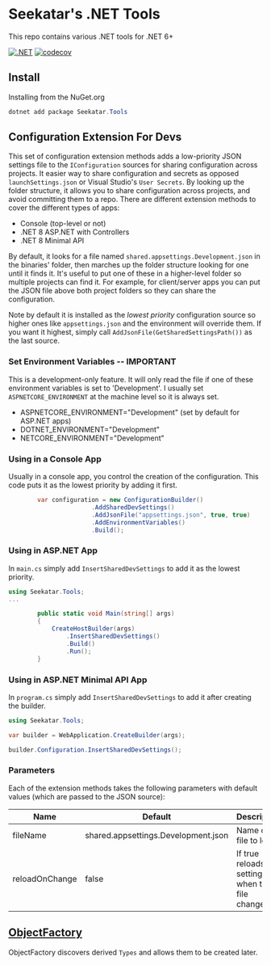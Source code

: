 # Seekatar's .NET Tools

This repo contains various .NET tools for .NET 6+

[![.NET](https://github.com/Seekatar/Tools-DotNet/actions/workflows/dotnet.yml/badge.svg)](https://github.com/Seekatar/Tools-DotNet/actions/workflows/dotnet.yml)
[![codecov](https://codecov.io/gh/Seekatar/Tools-DotNet/branch/main/graph/badge.svg?token=X3J5MU9T3C)](https://codecov.io/gh/Seekatar/Tools-DotNet)

## Install

Installing from the NuGet.org

```powershell
dotnet add package Seekatar.Tools
```

## Configuration Extension For Devs

This set of configuration extension methods adds a low-priority JSON settings file to the `IConfiguration` sources for sharing configuration across projects. It easier way to share configuration and secrets as opposed `launchSettings.json` or Visual Studio's `User Secrets`. By looking up the folder structure, it allows you to share configuration across projects, and avoid committing them to a repo. There are different extension methods to cover the different types of apps:

* Console (top-level or not)
* .NET 8 ASP.NET with Controllers
* .NET 8 Minimal API

By default, it looks for a file named `shared.appsettings.Development.json` in the binaries' folder, then marches up the folder structure looking for one until it finds it. It's useful to put one of these in a higher-level folder so multiple projects can find it. For example, for client/server apps you can put the JSON file above both project folders so they can share the configuration.

Note by default it is installed as the _lowest priority_ configuration source so higher ones like `appsettings.json` and the environment will override them. If you want it highest, simply call `AddJsonFile(GetSharedSettingsPath())` as the last source.

### Set Environment Variables -- IMPORTANT

This is a development-only feature. It will only read the file if one of these environment variables is set to 'Development'. I usually set `ASPNETCORE_ENVIRONMENT` at the machine level so it is always set.

* ASPNETCORE_ENVIRONMENT="Development" (set by default for ASP.NET apps)
* DOTNET_ENVIRONMENT="Development"
* NETCORE_ENVIRONMENT="Development"

### Using in a Console App

Usually in a console app, you control the creation of the configuration. This code puts it as the lowest priority by adding it first.

```csharp
        var configuration = new ConfigurationBuilder()
                       .AddSharedDevSettings()
                       .AddJsonFile("appsettings.json", true, true)
                       .AddEnvironmentVariables()
                       .Build();
```

### Using in ASP.NET App

In `main.cs` simply add `InsertSharedDevSettings` to add it as the lowest priority.

```csharp
using Seekatar.Tools;
...

        public static void Main(string[] args)
        {
            CreateHostBuilder(args)
                .InsertSharedDevSettings()
                .Build()
                .Run();
        }
```

### Using in ASP.NET Minimal API App

In `program.cs` simply add `InsertSharedDevSettings` to add it after creating the builder.

```csharp
using Seekatar.Tools;

var builder = WebApplication.CreateBuilder(args);

builder.Configuration.InsertSharedDevSettings();
```

### Parameters

Each of the extension methods takes the following parameters with default values (which are passed to the JSON source):

| Name           | Default                             | Description                                        |
| -------------- | ----------------------------------- | -------------------------------------------------- |
| fileName       | shared.appsettings.Development.json | Name of file to load                               |
| reloadOnChange | false                               | If true reloads the settings when the file changes |

## [ObjectFactory](src/Tools/ObjectFactory/README.md)

ObjectFactory discovers derived `Types` and allows them to be created later.

